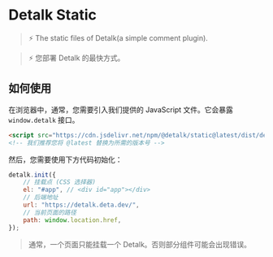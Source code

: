 # Detalk Static

> ⚡ The static files of Detalk(a simple comment plugin).

> ⚡ 您部署 Detalk 的最快方式。

## 如何使用

在浏览器中，通常，您需要引入我们提供的 JavaScript 文件。它会暴露 `window.detalk` 接口。

```html
<script src="https://cdn.jsdelivr.net/npm/@detalk/static@latest/dist/detalk.js"></script>
<!-- 我们推荐您将 @latest 替换为所需的版本号 -->
```

然后，您需要使用下方代码初始化：

```js
detalk.init({
    // 挂载点 (CSS 选择器)
    el: "#app", // <div id="app"></div>
    // 后端地址
    url: "https://detalk.deta.dev/",
    // 当前页面的路径
    path: window.location.href,
});
```

> 通常，一个页面只能挂载一个 Detalk。否则部分组件可能会出现错误。

